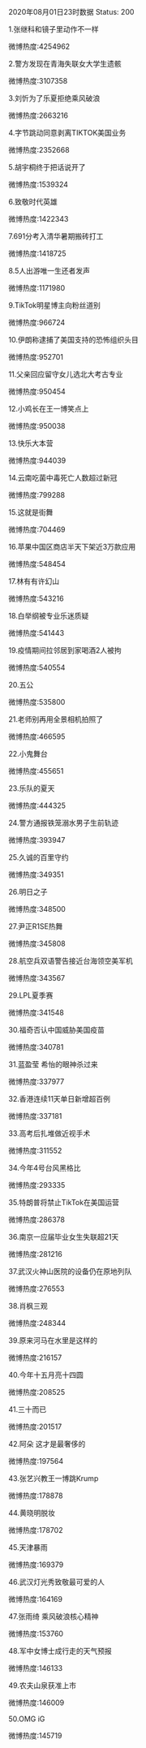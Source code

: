 2020年08月01日23时数据
Status: 200

1.张继科和镜子里动作不一样

微博热度:4254962

2.警方发现在青海失联女大学生遗骸

微博热度:3107358

3.刘忻为了乐夏拒绝乘风破浪

微博热度:2663216

4.字节跳动同意剥离TIKTOK美国业务

微博热度:2352668

5.胡宇桐终于把话说开了

微博热度:1539324

6.致敬时代英雄

微博热度:1422343

7.691分考入清华暑期搬砖打工

微博热度:1418725

8.5人出游唯一生还者发声

微博热度:1171980

9.TikTok明星博主向粉丝道别

微博热度:966724

10.伊朗称逮捕了美国支持的恐怖组织头目

微博热度:952701

11.父亲回应留守女儿选北大考古专业

微博热度:950454

12.小鸡长在王一博笑点上

微博热度:950038

13.快乐大本营

微博热度:944039

14.云南吃菌中毒死亡人数超过新冠

微博热度:799288

15.这就是街舞

微博热度:704469

16.苹果中国区商店半天下架近3万款应用

微博热度:548454

17.林有有许幻山

微博热度:543216

18.白举纲被专业乐迷质疑

微博热度:541443

19.疫情期间拉邻居到家喝酒2人被拘

微博热度:540554

20.五公

微博热度:535800

21.老师别再用全景相机拍照了

微博热度:466595

22.小鬼舞台

微博热度:455651

23.乐队的夏天

微博热度:444325

24.警方通报铁笼溺水男子生前轨迹

微博热度:393947

25.久诚的百里守约

微博热度:349351

26.明日之子

微博热度:348500

27.尹正R1SE热舞

微博热度:345808

28.航空兵双语警告接近台海领空美军机

微博热度:343567

29.LPL夏季赛

微博热度:341548

30.福奇否认中国威胁美国疫苗

微博热度:340781

31.蓝盈莹 希怡的眼神杀过来

微博热度:337977

32.香港连续11天单日新增超百例

微博热度:337181

33.高考后扎堆做近视手术

微博热度:311552

34.今年4号台风黑格比

微博热度:293335

35.特朗普将禁止TikTok在美国运营

微博热度:286378

36.南京一应届毕业女生失联超21天

微博热度:281216

37.武汉火神山医院的设备仍在原地列队

微博热度:276553

38.肖枫三观

微博热度:248344

39.原来河马在水里是这样的

微博热度:216157

40.今年十五月亮十四圆

微博热度:208525

41.三十而已

微博热度:201517

42.阿朵 这才是最奢侈的

微博热度:197564

43.张艺兴教王一博跳Krump

微博热度:178878

44.黄晓明脱妆

微博热度:178702

45.天津暴雨

微博热度:169379

46.武汉灯光秀致敬最可爱的人

微博热度:164169

47.张雨绮 乘风破浪核心精神

微博热度:153760

48.军中女博士成行走的天气预报

微博热度:146133

49.农夫山泉获准上市

微博热度:146009

50.OMG iG

微博热度:145719

